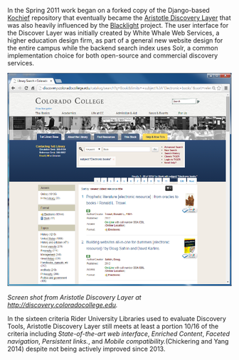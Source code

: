 
In the Spring 2011 work began on a forked copy of the  Django-based
[Kochief](https://code.google.com/p/kochief/) repository that eventually
became the [Aristotle Discovery Layer](https://github.com/jermnelson/Discover-Aristotle) 
that was also heavily influenced by the [Blacklight](http://projectblacklight.org/) 
project. The user interface for the Discover Layer was initially created by 
White Whale Web Services, a higher education design firm, as part of a general new
website design for the entire campus while the backend search index uses Solr, a common
implementation choice for both open-source and commercial discovery services. 

<img src="/static/img/aristotle-discovery-layer.png" width="640" height="480px">

*Screen shot from Aristotle Discovery Layer at <http://discovery.coloradocollege.edu>.* 

In the sixteen criteria Rider University Libraries used to evaluate Discovery 
Tools, Aristotle Discovery Layer still meets at least a portion 
10/16 of the criteria including <em>State-of-the-art web interface</em>, 
<em>Enriched Content</em>, <em>Faceted navigation</em>, <em>Persistent links.</em>,
and <em>Mobile compatibility.</em>(Chickering and Yang 2014) despite not being actively 
improved since 2013.
